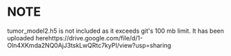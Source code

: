 # NOTE
tumor_model2.h5 is not included as it exceeds git's 100 mb limit.
It has been uploaded herehttps://drive.google.com/file/d/1-Oln4XKmda2NQ0AjJ3tskLwQRtc7kyPI/view?usp=sharing
